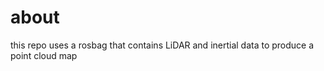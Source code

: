 # about 

this repo uses a rosbag that contains LiDAR and inertial data to produce a point cloud map 



